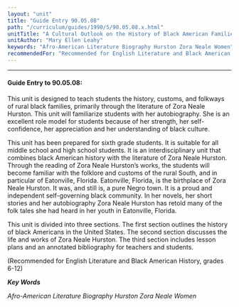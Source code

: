 ```yaml
---
layout: "unit"
title: "Guide Entry 90.05.08"
path: "/curriculum/guides/1990/5/90.05.08.x.html"
unitTitle: "A Cultural Outlook on the History of Black American Families in the Rural South"
unitAuthor: "Mary Ellen Leahy"
keywords: "Afro-American Literature Biography Hurston Zora Neale Women"
recommendedFor: "Recommended for English Literature and Black American History, grades 6-12"
---
```

<body>
<hr/>
 <h4>
  Guide Entry to 90.05.08:
 </h4>
 This unit is designed to teach students the history, customs, and folkways of rural black families, primarily through the literature of Zora Neale Hurston. This unit will familiarize students with her autobiography. She is an excellent role model for students because of her strength, her self-confidence, her appreciation and her understanding of black culture.
 <p>
  This unit has been prepared for sixth grade students. It is suitable for all middle school and high school students. It is an interdisciplinary unit that combines black American history with the literature of Zora Neale Hurston. Through the reading of Zora Neale Hurston’s works, the students will become familiar with the folklore and customs of the rural South, and in particular of Eatonville, Florida. Eatonville, Florida, is the birthplace of Zora Neale Hurston. It was, and still is, a pure Negro town. It is a proud and independent self-governing black community. In her novels, her short stories and her autobiography Zora Neale Hurston has retold many of the folk tales she had heard in her youth in Eatonville, Florida.
 </p>
 <p>
  This unit is divided into three sections. The first section outlines the history of black Americans in the United States. The second section discusses the life and works of Zora Neale Hurston. The third section includes lesson plans and an annotated bibliography for teachers and students.
 </p>
 <p>
  (Recommended for English Literature and Black American History, grades 6-12)
 </p>
<p>
  <b>
   <i>
    Key Words
   </i>
  </b>
  <br/>
 </p>
 <p>
  <i>
   Afro-American Literature Biography Hurston Zora Neale Women
  </i>
 </p>

</body>